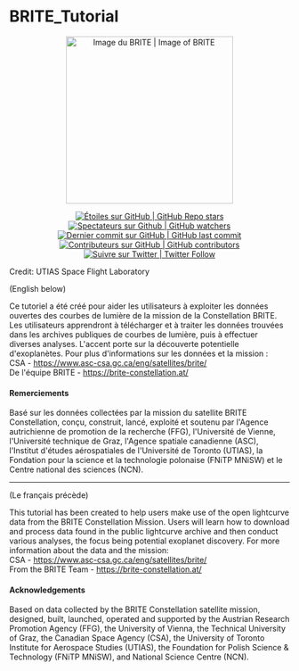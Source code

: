 # BRITE_Tutorial

<p align="center">
    <a href="https://www.asc-csa.gc.ca/eng/satellites/brite/">
        <img alt="Image du BRITE | Image of BRITE" src="https://www.asc-csa.gc.ca/images/recherche/hi-res/076c3dc0-3162-4aea-ae20-90fe768ab80a.jpg" height="300">
        </a>
</p>

<p align="center">
    <a href="#stars">
        <img alt="Étoiles sur GitHub | GitHub Repo stars" src="https://img.shields.io/github/stars/asc-csa/BRITE_Tutorial">
    </a>
    <a href="#watchers">
        <img alt="Spectateurs sur Github | GitHub watchers" src="https://img.shields.io/github/watchers/asc-csa/BRITE_Tutorial">
    </a>
    <a href="https://github.com/asc-csa/BRITE_Tutorial/commits/main">
        <img alt="Dernier commit sur GitHub | GitHub last commit" src="https://img.shields.io/github/last-commit/asc-csa/BRITE_Tutorial">
    </a>
    <a href="https://github.com/asc-csa/BRITE_Tutorial/graphs/contributors">
        <img alt="Contributeurs sur GitHub | GitHub contributors" src="https://img.shields.io/github/contributors/asc-csa/BRITE_Tutorial">
    </a>
    <a href="https://twitter.com/intent/follow?screen_name=csa_asc">
        <img alt="Suivre sur Twitter | Twitter Follow" src="https://img.shields.io/twitter/follow/csa_asc?style=social">
    </a>
</p>

Credit: UTIAS Space Flight Laboratory

(English below)

Ce tutoriel a été créé pour aider les utilisateurs à exploiter les données ouvertes des courbes de lumière de la mission de la Constellation BRITE. 
Les utilisateurs apprendront à télécharger et à traiter les données trouvées dans les archives publiques de courbes de lumière, puis à effectuer diverses analyses. 
L'accent porte sur la découverte potentielle d'exoplanètes. 
Pour plus d'informations sur les données et la mission : \
CSA - https://www.asc-csa.gc.ca/eng/satellites/brite/ \
De l'équipe BRITE - https://brite-constellation.at/

#### Remerciements
Basé sur les données collectées par la mission du satellite BRITE Constellation, 
conçu, construit, lancé, exploité et soutenu par l'Agence autrichienne de promotion de la recherche (FFG), 
l'Université de Vienne, l'Université technique de Graz, l'Agence spatiale canadienne (ASC), 
l'Institut d'études aérospatiales de l'Université de Toronto (UTIAS), 
la Fondation pour la science et la technologie polonaise (FNiTP MNiSW) et le Centre national des sciences (NCN).

---
(Le français précède) 

This tutorial has been created to help users make use of the open lightcurve data from the BRITE Constellation Mission. Users will learn how to download and process data found in the public lightcurve archive and then conduct various analyses, the focus being potential exoplanet discovery. For more information about the data and the mission: \
CSA -  https://www.asc-csa.gc.ca/eng/satellites/brite/ \
From the BRITE Team - https://brite-constellation.at/

#### Acknowledgements
Based on data collected by the BRITE Constellation satellite mission, designed, built, launched, operated and supported by the Austrian Research Promotion Agency (FFG), the University of Vienna, the Technical University of Graz, the Canadian Space Agency (CSA), the University of Toronto Institute for Aerospace Studies (UTIAS), the Foundation for Polish Science & Technology (FNiTP MNiSW), and National Science Centre (NCN).

